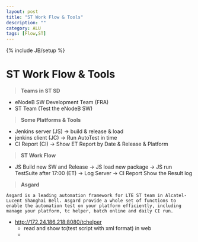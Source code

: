 ```yaml
---
layout: post
title: "ST Work Flow & Tools"
description: ""
category: ALU
tags: [Flow,ST]
---
```

{% include JB/setup %}
# ST Work Flow & Tools

> **Teams in ST SD**

- eNodeB SW Development Team (FRA)
- ST Team (Test the eNodeB SW)

> **Some Platforms & Tools**

- Jenkins server (JS) -> build & release & load
- jenkins client (JC) -> Run AutoTest in time
- CI Report      (CI) -> Show ET Report by Date & Release & Platform

> **ST Work Flow**

- JS Build new SW and Release -> JS load new package -> JS run TestSuite after 17:00 (ET) -> Log Server -> CI Report Show the Result log 

> **Asgard**

```
Asgard is a leading automation framework for LTE ST team in Alcatel-Lucent Shanghai Bell. Asgard provide a whole set of functions to enable the automation test on your platform efficiently, including manage your platform, tc helper, batch online and daily CI run.
```

- http://172.24.186.218:8080/tchelper
    - read and show tc(test script with xml format) in web
    - 